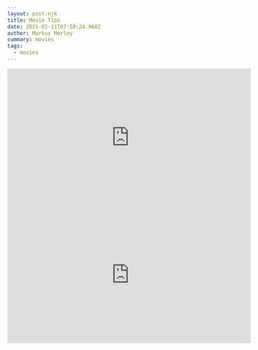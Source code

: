 ```yaml
---
layout: post.njk
title: Movie Tips
date: 2021-01-11T07:50:24.960Z
author: Markus Morley
summary: movies
tags:
  - movies
---
```

<iframe width="560" height="315" src="https://www.youtube.com/embed/DM8ohRyAP00" frameborder="0" allow="accelerometer; autoplay; clipboard-write; encrypted-media; gyroscope; picture-in-picture" allowfullscreen></iframe>

<iframe width="560" height="315" src="https://www.youtube.com/embed/_2PyxzSH1HM" frameborder="0" allow="accelerometer; autoplay; clipboard-write; encrypted-media; gyroscope; picture-in-picture" allowfullscreen></iframe>